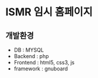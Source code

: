 # ISMR 임시 홈페이지
## 개발환경
- DB : MYSQL
- Backend : php
- Frontend : html5, css3, js
- framework : gnuboard
